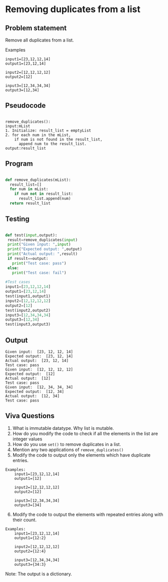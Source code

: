 # Removing duplicates from a list

## Problem statement
Remove all duplicates from a list.

Examples

    input1=[23,12,12,14]
    output1=[23,12,14]

    input2=[12,12,12,12]      
    output2=[12]

    input3=[12,34,34,34]
    output3=[12,34]

## Pseudocode
```code

remove_duplicates():
input:mList
1. Initialize: result_list = emptyList
2. for each num in the mList,
    if num is not found in the result_list,
      append num to the result_list.
output:result_list
```

## Program
```python

def remove_duplicates(mList):
  result_list=[]
  for num in mList:
    if num not in result_list:
      result_list.append(num)
  return result_list
 ```
 
 ## Testing
 ```python
 
 def test(input,output):
  result=remove_duplicates(input)
  print("Given input: ",input)
  print("Expected output: ",output)
  print("Actual output: ",result)
  if result==output:
    print("Test case: pass")
  else:
    print("Test case: fail")
  
#Test cases
input1=[23,12,12,14]
output1=[23,12,14]
test(input1,output1)
input2=[12,12,12,12]      
output2=[12]
test(input2,output2)
input3=[12,34,34,34]
output3=[12,34]
test(input3,output3)
```
## Output
```
Given input:  [23, 12, 12, 14]
Expected output:  [23, 12, 14]
Actual output:  [23, 12, 14]
Test case: pass
Given input:  [12, 12, 12, 12]
Expected output:  [12]
Actual output:  [12]
Test case: pass
Given input:  [12, 34, 34, 34]
Expected output:  [12, 34]
Actual output:  [12, 34]
Test case: pass
```

## Viva Questions

1. What is immutable datatype. Why list is mutable.
2. How do you modify the code to check if all the elements in the list are integer values
3. How do you use `set()` to remove duplicates in a list.
4. Mention any two applications of `remove_duplicates()`
5. Modify the code to output only the elements which have duplicate entries.
```
Examples:
    input1=[23,12,12,14]
    output1=[12]

    input2=[12,12,12,12]      
    output2=[12]

    input3=[12,34,34,34]
    output3=[34]
```
6. Modify the code to output the elements with repeated entries along with their count. 
```
Examples:
    input1=[23,12,12,14]
    output1={12:2}

    input2=[12,12,12,12]      
    output2={12:4}

    input3=[12,34,34,34]
    output3={34:3}
 ```
 Note: The output is a dictionary.
